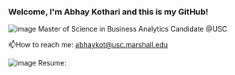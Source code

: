 ### Welcome, I'm Abhay Kothari and this is my GitHub!
![image](https://github.com/abhayk23/abhayk23/assets/87490822/c628fcc8-3e0d-4280-8c7f-c219484b230e)  Master of Science in Business Analytics Candidate @USC

📫How to reach me: abhaykot@usc.marshall.edu

![image](https://github.com/abhayk23/abhayk23/assets/87490822/0da92a62-56f1-4f3f-b392-c80a08d3e5eb)  Resume: 

<!--
**abhayk23/abhayk23** is a ✨ _special_ ✨ repository because its `README.md` (this file) appears on your GitHub profile.

Here are some ideas to get you started:

- 🔭 I’m currently working on ...
- 🌱 I’m currently learning ...
- 👯 I’m looking to collaborate on ...
- 🤔 I’m looking for help with ...
- 💬 Ask me about ...
- 📫 How to reach me: ...
- 😄 Pronouns: ...
- ⚡ Fun fact: ...
-->
